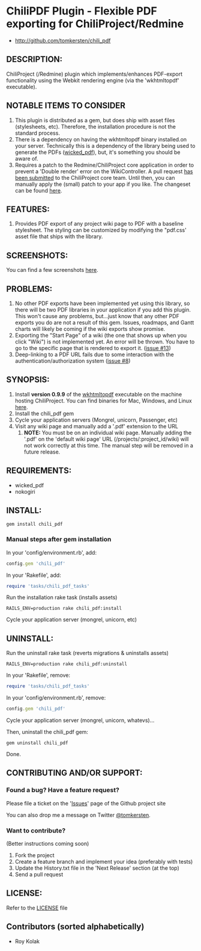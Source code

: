 # ChiliPDF Plugin - Flexible PDF exporting for ChiliProject/Redmine

* http://github.com/tomkersten/chili_pdf

## DESCRIPTION:

ChiliProject (/Redmine) plugin which implements/enhances PDF-export functionality using the Webkit rendering engine (via the 'wkhtmltopdf' executable).

## NOTABLE ITEMS TO CONSIDER

1. This plugin is distributed as a gem, but does ship with asset files
   (stylesheets, etc). Therefore, the installation procedure is not
   the standard process.
1. There is a dependency on having the wkhtmltopdf binary installed.on your
   server. Technically this is a dependency of the library being used to
   generate the PDFs ([wicked_pdf](https://github.com/mileszs/wicked_pdf)),
   but, it's something you should be aware of.
1. Requires a patch to the Redmine/ChiliProject core application in order to
   prevent a 'Double render' error on the WikiController. A pull request
   [has been submitted](https://github.com/chiliproject/chiliproject/pull/62)
   to the ChiliProject core team. Until then, you can manually apply the (small)
   patch to your app if you like. The changeset can be found
   [here](https://github.com/tomkersten/chiliproject/commit/b4e345dca9d72d8af9e8326c7cd8642e550be379).

## FEATURES:

1. Provides PDF export of any project wiki page to PDF with a baseline
  stylesheet. The styling can be customized by modifying the "pdf.css'
  asset file that ships with the library.

## SCREENSHOTS:

You can find a few screenshots [here](http://www.flickr.com/photos/tomkersten/sets/72157626827940413/).

## PROBLEMS:

1. No other PDF exports have been implemented yet using this library, so there will
   be two PDF libraries in your application if you add this plugin. This won't cause
   any problems, but...just know that any other PDF exports you do are not a result
   of this gem. Issues, roadmaps, and Gantt charts will likely be coming if the
   wiki exports show promise.
1. Exporting the "Start Page" of a wiki (the one that shows up when you click "Wiki")
   is not implemented yet. An error will be thrown. You have to go to the specific
   page that is rendered to export it.
   ([issue #13](https://github.com/tomkersten/chili_pdf/issues/13))
1. Deep-linking to a PDF URL fails due to some interaction with the
   authentication/authorization system
   ([issue #8](https://github.com/tomkersten/chili_pdf/issues/8))

## SYNOPSIS:

1. Install **version 0.9.9** of the [wkhtmltopdf](http://wkhtmltopdf.googlecode.com/) executable on the machine
   hosting ChiliProject. You can find binaries for Mac, Windows, and Linux [here](http://code.google.com/p/wkhtmltopdf/downloads/list).
1. Install the chili\_pdf gem
1. Cycle your application servers (Mongrel, unicorn, Passenger, etc)
1. Visit any wiki page and manually add a '.pdf' extension to the URL
   1. **NOTE:** You must be on an individual wiki page. Manually adding
      the '.pdf' on the 'default wiki page' URL (/projects/:project_id/wiki)
      will not work correctly at this time. The manual step will be removed
      in a future release.

## REQUIREMENTS:

* wicked\_pdf
* nokogiri

## INSTALL:

```
gem install chili_pdf
```

### Manual steps after gem installation

In your 'config/environment.rb', add:

``` ruby
config.gem 'chili_pdf'
```

In your 'Rakefile', add:

``` ruby
require 'tasks/chili_pdf_tasks'
```

Run the installation rake task (installs assets)

```
RAILS_ENV=production rake chili_pdf:install
```

Cycle your application server (mongrel, unicorn, etc)

## UNINSTALL:

Run the uninstall rake task (reverts migrations & uninstalls assets)

```
RAILS_ENV=production rake chili_pdf:uninstall
```

In your 'Rakefile', remove:

``` ruby
require 'tasks/chili_pdf_tasks'
```

In your 'config/environment.rb', remove:

``` ruby
config.gem 'chili_pdf'
```

Cycle your application server (mongrel, unicorn, whatevs)...

Then, uninstall the chili_pdf gem:

```
gem uninstall chili_pdf
```

Done.

## CONTRIBUTING AND/OR SUPPORT:

### Found a bug? Have a feature request?

Please file a ticket on the '[Issues](https://github.com/tomkersten/chili_pdf/issues)'
page of the Github project site

You can also drop me a message on Twitter [@tomkersten](http://twitter.com/tomkersten).

### Want to contribute?

(Better instructions coming soon)

1. Fork the project
1. Create a feature branch and implement your idea (preferably with
   tests)
1. Update the History.txt file in the 'Next Release' section (at the top)
1. Send a pull request

## LICENSE:

Refer to the [LICENSE](https://github.com/tomkersten/chili_pdf/blob/master/LICENSE) file

## Contributors (sorted alphabetically)

* Roy Kolak
